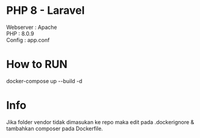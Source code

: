 # PHP 8 - Laravel
Webserver : Apache \
PHP : 8.0.9 \
Config : app.conf
# How to RUN
docker-compose up --build -d
# Info
Jika folder vendor tidak dimasukan ke repo maka edit pada .dockerignore & tambahkan composer pada Dockerfile.